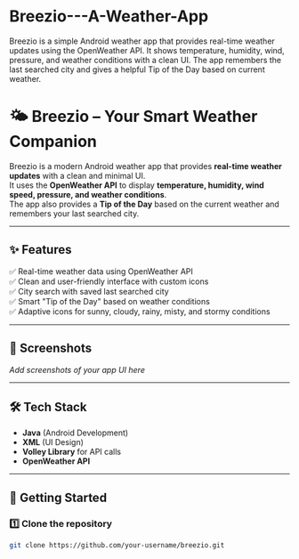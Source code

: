 # Breezio---A-Weather-App
Breezio is a simple Android weather app that provides real-time weather updates using the OpenWeather API. It shows temperature, humidity, wind, pressure, and weather conditions with a clean UI. The app remembers the last searched city and gives a helpful Tip of the Day based on current weather.

# 🌤️ Breezio – Your Smart Weather Companion

Breezio is a modern Android weather app that provides **real-time weather updates** with a clean and minimal UI.  
It uses the **OpenWeather API** to display **temperature, humidity, wind speed, pressure, and weather conditions**.  
The app also provides a **Tip of the Day** based on the current weather and remembers your last searched city.

---

## ✨ Features
✅ Real-time weather data using OpenWeather API  
✅ Clean and user-friendly interface with custom icons  
✅ City search with saved last searched city  
✅ Smart "Tip of the Day" based on weather conditions  
✅ Adaptive icons for sunny, cloudy, rainy, misty, and stormy conditions  

---

## 📱 Screenshots
_Add screenshots of your app UI here_

---

## 🛠️ Tech Stack
- **Java** (Android Development)
- **XML** (UI Design)
- **Volley Library** for API calls
- **OpenWeather API**

---

## 🚀 Getting Started
### 1️⃣ Clone the repository
```bash
git clone https://github.com/your-username/breezio.git
